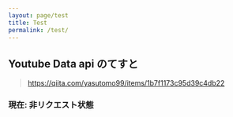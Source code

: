 ```yaml
---
layout: page/test
title: Test
permalink: /test/
---
```


## Youtube Data api のてすと

> https://qiita.com/yasutomo99/items/1b7f1173c95d39c4db22

### 現在: 非リクエスト状態